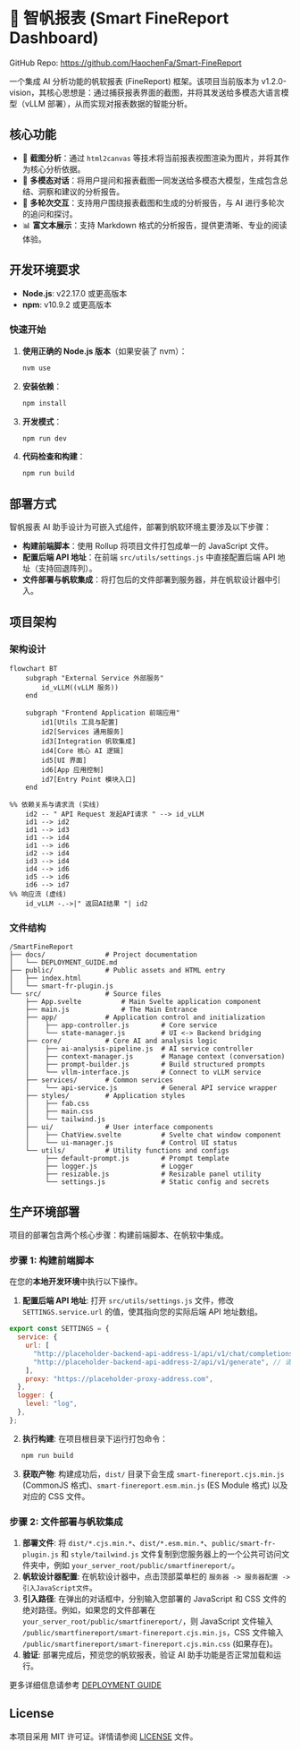 # 🤖 智帆报表 (Smart FineReport Dashboard)

GitHub Repo: https://github.com/HaochenFa/Smart-FineReport

一个集成 AI 分析功能的帆软报表 (FineReport) 框架。该项目当前版本为 v1.2.0-vision，其核心思想是：通过捕获报表界面的截图，并将其发送给多模态大语言模型（vLLM
部署），从而实现对报表数据的智能分析。

## 核心功能

- 📸 **截图分析**：通过 `html2canvas` 等技术将当前报表视图渲染为图片，并将其作为核心分析依据。
- 🤖 **多模态对话**：将用户提问和报表截图一同发送给多模态大模型，生成包含总结、洞察和建议的分析报告。
- 💬 **多轮次交互**：支持用户围绕报表截图和生成的分析报告，与 AI 进行多轮次的追问和探讨。
- 📊 **富文本展示**：支持 Markdown 格式的分析报告，提供更清晰、专业的阅读体验。

## 开发环境要求

- **Node.js**: v22.17.0 或更高版本
- **npm**: v10.9.2 或更高版本

### 快速开始

1. **使用正确的 Node.js 版本**（如果安装了 nvm）：

   ```bash
   nvm use
   ```

2. **安装依赖**：

   ```bash
   npm install
   ```

3. **开发模式**：

   ```bash
   npm run dev
   ```

4. **代码检查和构建**：
   ```bash
   npm run build
   ```

## 部署方式

智帆报表 AI 助手设计为可嵌入式组件，部署到帆软环境主要涉及以下步骤：

- **构建前端脚本**：使用 Rollup 将项目文件打包成单一的 JavaScript 文件。
- **配置后端 API 地址**：在前端 `src/utils/settings.js` 中直接配置后端 API 地址（支持回退阵列）。
- **文件部署与帆软集成**：将打包后的文件部署到服务器，并在帆软设计器中引入。

## 项目架构

### 架构设计

```mermaid
flowchart BT
    subgraph "External Service 外部服务"
        id_vLLM((vLLM 服务))
    end

    subgraph "Frontend Application 前端应用"
        id1[Utils 工具与配置]
        id2[Services 通用服务]
        id3[Integration 帆软集成]
        id4[Core 核心 AI 逻辑]
        id5[UI 界面]
        id6[App 应用控制]
        id7[Entry Point 模块入口]
    end

%% 依赖关系与请求流 (实线)
    id2 -- " API Request 发起API请求 " --> id_vLLM
    id1 --> id2
    id1 --> id3
    id1 --> id4
    id1 --> id6
    id2 --> id4
    id3 --> id4
    id4 --> id6
    id5 --> id6
    id6 --> id7
%% 响应流 (虚线)
    id_vLLM -.->|" 返回AI结果 "| id2
```

### 文件结构

```plaintext
/SmartFineReport
├── docs/               # Project documentation
│   └── DEPLOYMENT_GUIDE.md
├── public/             # Public assets and HTML entry
│   ├── index.html
│   └── smart-fr-plugin.js
└── src/                # Source files
    ├── App.svelte          # Main Svelte application component
    ├── main.js             # The Main Entrance
    ├── app/            # Application control and initialization
    │    ├── app-controller.js        # Core service
    │    └── state-manager.js         # UI <-> Backend bridging
    ├── core/           # Core AI and analysis logic
    │    ├── ai-analysis-pipeline.js  # AI service controller
    │    ├── context-manager.js       # Manage context (conversation)
    │    ├── prompt-builder.js        # Build structured prompts
    │    └── vllm-interface.js        # Connect to vLLM service
    ├── services/       # Common services
    │    └── api-service.js           # General API service wrapper
    ├── styles/         # Application styles
    │    ├── fab.css
    │    ├── main.css
    │    └── tailwind.js
    ├── ui/             # User interface components
    │    ├── ChatView.svelte          # Svelte chat window component
    │    └── ui-manager.js            # Control UI status
    └── utils/          # Utility functions and configs
         ├── default-prompt.js        # Prompt template
         ├── logger.js                # Logger
         ├── resizable.js             # Resizable panel utility
         └── settings.js              # Static config and secrets
```

## 生产环境部署

项目的部署包含两个核心步骤：构建前端脚本、在帆软中集成。

### 步骤 1: 构建前端脚本

在您的**本地开发环境**中执行以下操作。

1. **配置后端 API 地址**: 打开 `src/utils/settings.js` 文件，修改 `SETTINGS.service.url` 的值，使其指向您的实际后端 API
   地址数组。

```javascript
export const SETTINGS = {
  service: {
    url: [
      "http://placeholder-backend-api-address-1/api/v1/chat/completions", // 请替换为您的实际后端API地址
      "http://placeholder-backend-api-address-2/api/v1/generate", // 请替换为您的实际后端API地址
    ],
    proxy: "https://placeholder-proxy-address.com",
  },
  logger: {
    level: "log",
  },
};
```

2. **执行构建**: 在项目根目录下运行打包命令：

```bash
   npm run build
```

3. **获取产物**: 构建成功后，`dist/` 目录下会生成 `smart-finereport.cjs.min.js` (CommonJS 格式)、`smart-finereport.esm.min.js` (ES Module 格式) 以及对应的 CSS 文件。

### 步骤 2: 文件部署与帆软集成

1. **部署文件**: 将 `dist/*.cjs.min.*`、`dist/*.esm.min.*`、`public/smart-fr-plugin.js` 和 `style/tailwind.js`
   文件复制到您服务器上的一个公共可访问文件夹中，例如 `your_server_root/public/smartfinereport/`。
2. **帆软设计器配置**: 在帆软设计器中，点击顶部菜单栏的 `服务器 -> 服务器配置 -> 引入JavaScript文件`。
3. **引入路径**: 在弹出的对话框中，分别输入您部署的 JavaScript 和 CSS 文件的绝对路径。例如，如果您的文件部署在
   `your_server_root/public/smartfinereport/`，则 JavaScript 文件输入
   `/public/smartfinereport/smart-finereport.cjs.min.js`，CSS 文件输入
   `/public/smartfinereport/smart-finereport.cjs.min.css` (如果存在)。
4. **验证**: 部署完成后，预览您的帆软报表，验证 AI 助手功能是否正常加载和运行。

更多详细信息请参考 [DEPLOYMENT GUIDE](docs/DEPLOYMENT_GUIDE.md)

## License

本项目采用 MIT 许可证。详情请参阅 [LICENSE](LICENSE) 文件。

